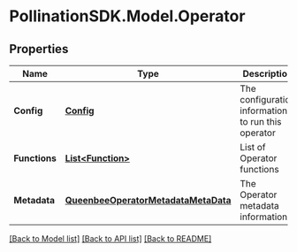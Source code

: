 
# PollinationSDK.Model.Operator

## Properties

Name | Type | Description | Notes
------------ | ------------- | ------------- | -------------
**Config** | [**Config**](Config.md) | The configuration information to run this operator | 
**Functions** | [**List&lt;Function&gt;**](Function.md) | List of Operator functions | 
**Metadata** | [**QueenbeeOperatorMetadataMetaData**](QueenbeeOperatorMetadataMetaData.md) | The Operator metadata information | 

[[Back to Model list]](../README.md#documentation-for-models)
[[Back to API list]](../README.md#documentation-for-api-endpoints)
[[Back to README]](../README.md)

